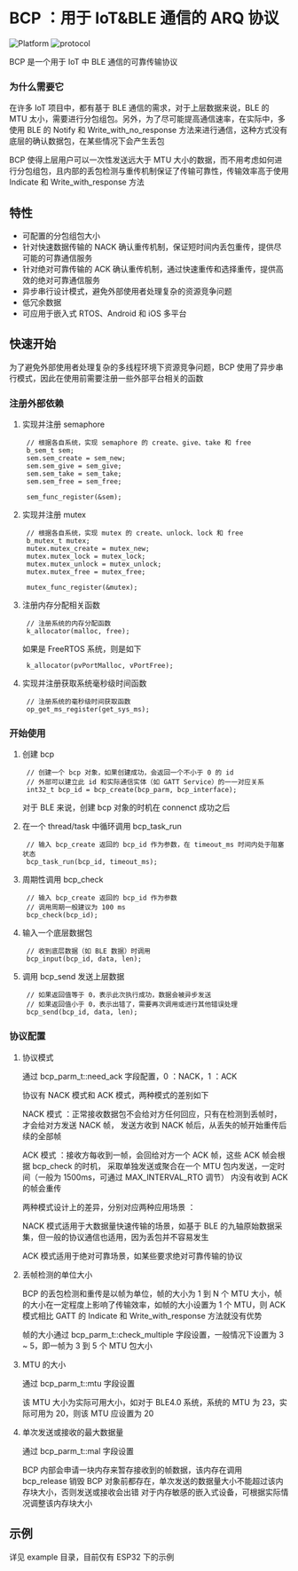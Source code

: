 
# BCP ：用于 IoT&BLE 通信的 ARQ 协议
![Platform](https://img.shields.io/badge/Platform-RTOS%2FAndroid%2FiOS-green) ![protocol](https://img.shields.io/badge/protocol-BLE-brightgreen)


BCP 是一个用于 IoT 中 BLE 通信的可靠传输协议

### 为什么需要它

在许多 IoT 项目中，都有基于 BLE 通信的需求，对于上层数据来说，BLE 的 MTU 太小，需要进行分包组包。另外，为了尽可能提高通信速率，在实际中，多使用 BLE 的 Notify 和 Write_with_no_response 方法来进行通信，这种方式没有底层的确认数据包，在某些情况下会产生丢包

BCP 使得上层用户可以一次性发送远大于 MTU 大小的数据，而不用考虑如何进行分包组包，且内部的丢包检测与重传机制保证了传输可靠性，传输效率高于使用 Indicate 和 Write_with_response 方法

## 特性
- 可配置的分包组包大小
- 针对快速数据传输的 NACK 确认重传机制，保证短时间内丢包重传，提供尽可能的可靠通信服务
- 针对绝对可靠传输的 ACK 确认重传机制，通过快速重传和选择重传，提供高效的绝对可靠通信服务
- 异步串行设计模式，避免外部使用者处理复杂的资源竞争问题
- 低冗余数据
- 可应用于嵌入式 RTOS、Android 和 iOS 多平台

## 快速开始

为了避免外部使用者处理复杂的多线程环境下资源竞争问题，BCP 使用了异步串行模式，因此在使用前需要注册一些外部平台相关的函数

### 注册外部依赖

1. 实现并注册 semaphore
   
        // 根据各自系统，实现 semaphore 的 create、give、take 和 free
        b_sem_t sem;
        sem.sem_create = sem_new;
        sem.sem_give = sem_give;
        sem.sem_take = sem_take;
        sem.sem_free = sem_free;

        sem_func_register(&sem);
        
2. 实现并注册 mutex
   
        // 根据各自系统，实现 mutex 的 create、unlock、lock 和 free
        b_mutex_t mutex;
        mutex.mutex_create = mutex_new;
        mutex.mutex_lock = mutex_lock;
        mutex.mutex_unlock = mutex_unlock;
        mutex.mutex_free = mutex_free;

        mutex_func_register(&mutex);

3. 注册内存分配相关函数
   
        // 注册系统的内存分配函数
        k_allocator(malloc, free);

    如果是 FreeRTOS 系统，则是如下

        k_allocator(pvPortMalloc, vPortFree);

4. 实现并注册获取系统毫秒级时间函数
   
        // 注册系统的毫秒级时间获取函数
        op_get_ms_register(get_sys_ms);

### 开始使用

1. 创建 bcp
   
        // 创建一个 bcp 对象，如果创建成功，会返回一个不小于 0 的 id
        // 外部可以建立此 id 和实际通信实体（如 GATT Service）的一一对应关系
        int32_t bcp_id = bcp_create(bcp_parm, bcp_interface);

    对于 BLE 来说，创建 bcp 对象的时机在 connenct 成功之后

2. 在一个 thread/task 中循环调用 bcp_task_run
   
        // 输入 bcp_create 返回的 bcp_id 作为参数，在 timeout_ms 时间内处于阻塞状态
        bcp_task_run(bcp_id, timeout_ms);

3. 周期性调用 bcp_check
   
        // 输入 bcp_create 返回的 bcp_id 作为参数
        // 调用周期一般建议为 100 ms
        bcp_check(bcp_id);

4. 输入一个底层数据包
   
        // 收到底层数据（如 BLE 数据）时调用
        bcp_input(bcp_id, data, len);

5. 调用 bcp_send 发送上层数据

        // 如果返回值等于 0，表示此次执行成功，数据会被异步发送
        // 如果返回值小于 0，表示出错了，需要再次调用或进行其他错误处理
        bcp_send(bcp_id, data, len);

### 协议配置

1. 协议模式  
   
    通过 bcp_parm_t::need_ack 字段配置，0 ：NACK，1 ：ACK  

    协议有 NACK 模式和 ACK 模式，两种模式的差别如下

    NACK 模式 ：正常接收数据包不会给对方任何回应，只有在检测到丢帧时，才会给对方发送 NACK 帧，
    发送方收到 NACK 帧后，从丢失的帧开始重传后续的全部帧

    ACK 模式 ：接收方每收到一帧，会回给对方一个 ACK 帧，这些 ACK 帧会根据 bcp_check 的时机，
    采取单独发送或聚合在一个 MTU 包内发送，一定时间（一般为 1500ms，可通过 MAX_INTERVAL_RTO 调节）
    内没有收到 ACK 的帧会重传

    两种模式设计上的差异，分别对应两种应用场景 ：

    NACK 模式适用于大数据量快速传输的场景，如基于 BLE 的九轴原始数据采集，但一般的协议通信也适用，因为丢包并不容易发生

    ACK 模式适用于绝对可靠场景，如某些要求绝对可靠传输的协议

2. 丢帧检测的单位大小
   
    BCP 的丢包检测和重传是以帧为单位，帧的大小为 1 到 N 个 MTU 大小，帧的大小在一定程度上影响了传输效率，如帧的大小设置为 1 个 MTU，则 ACK 模式相比 GATT 的 Indicate 和 Write_with_response 方法就没有优势

    帧的大小通过 bcp_parm_t::check_multiple 字段设置，一般情况下设置为 3 ~ 5，即一帧为 3 到 5 个 MTU 包大小

3. MTU 的大小
   
    通过 bcp_parm_t::mtu 字段设置

    该 MTU 大小为实际可用大小，如对于 BLE4.0 系统，系统的 MTU 为 23，实际可用为 20，则该 MTU 应设置为 20

4. 单次发送或接收的最大数据量

    通过 bcp_parm_t::mal 字段设置
   
    BCP 内部会申请一块内存来暂存接收到的帧数据，该内存在调用 bcp_release 销毁 BCP 对象前都存在，单次发送的数据量大小不能超过该内存块大小，否则发送或接收会出错
    对于内存敏感的嵌入式设备，可根据实际情况调整该内存块大小


## 示例

详见 example 目录，目前仅有 ESP32 下的示例

